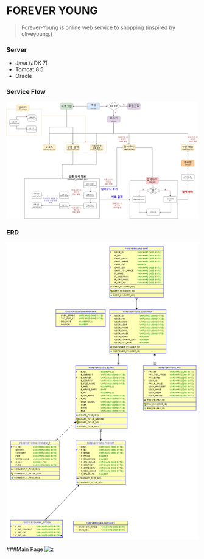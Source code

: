 # FOREVER YOUNG

> Forever-Young is online web service to shopping (inspired by oliveyoung.)


### Server
- Java (JDK 7)
- Tomcat 8.5
- Oracle

### Service Flow
![project_architecture](https://github.com/dindine/forever-young/blob/master/images/project_archiecture.jpg?raw=true)

### ERD
![erd](https://github.com/dindine/forever-young/blob/master/images/db_erd.png?raw=true)

###Main Page
![z](https://github.com/dindine/forever-young/blob/master/images/z.jpg?raw=true)
